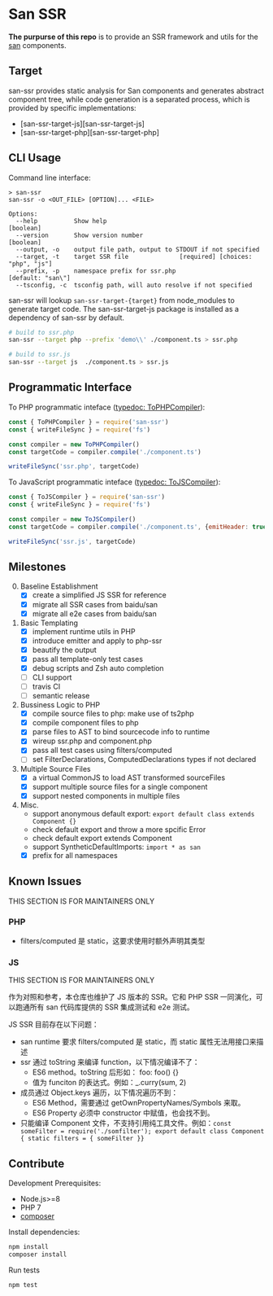 # San SSR

**The purpurse of this repo** is to provide an SSR framework and utils for the [san][san] components.


## Target

san-ssr provides static analysis for San components and generates abstract component tree, while code generation is a separated process, which is provided by specific implementations:

* [san-ssr-target-js][san-ssr-target-js]
* [san-ssr-target-php][san-ssr-target-php]

## CLI Usage

Command line interface:

```none
> san-ssr
san-ssr -o <OUT_FILE> [OPTION]... <FILE>

Options:
  --help          Show help                                            [boolean]
  --version       Show version number                                  [boolean]
  --output, -o    output file path, output to STDOUT if not specified
  --target, -t    target SSR file              [required] [choices: "php", "js"]
  --prefix, -p    namespace prefix for ssr.php                 [default: "san\"]
  --tsconfig, -c  tsconfig path, will auto resolve if not specified
```

san-ssr will lookup `san-ssr-target-{target}` from node_modules to generate target code. The san-ssr-target-js package is installed as a dependency of san-ssr by default.

```bash
# build to ssr.php
san-ssr --target php --prefix 'demo\\' ./component.ts > ssr.php

# build to ssr.js
san-ssr --target js  ./component.ts > ssr.js
```

## Programmatic Interface

To PHP programmatic inteface ([typedoc: ToPHPCompiler](https://harttle.github.io/san-ssr/classes/_compilers_to_php_compiler_.tophpcompiler.html)):

```javascript
const { ToPHPCompiler } = require('san-ssr')
const { writeFileSync } = require('fs')

const compiler = new ToPHPCompiler()
const targetCode = compiler.compile('./component.ts')

writeFileSync('ssr.php', targetCode)
```

To JavaScript programmatic inteface ([typedoc: ToJSCompiler](https://harttle.github.io/san-ssr/classes/_compilers_to_js_compiler_.tojscompiler.html)):

```javascript
const { ToJSCompiler } = require('san-ssr')
const { writeFileSync } = require('fs')

const compiler = new ToJSCompiler()
const targetCode = compiler.compile('./component.ts', {emitHeader: true})

writeFileSync('ssr.js', targetCode)
```

## Milestones

0. Baseline Establishment
    - [x] create a simplified JS SSR for reference
    - [x] migrate all SSR cases from baidu/san
    - [x] migrate all e2e cases from baidu/san
1. Basic Templating
    - [x] implement runtime utils in PHP
    - [x] introduce emitter and apply to php-ssr
    - [x] beautify the output
    - [x] pass all template-only test cases
    - [x] debug scripts and Zsh auto completion
    - [ ] CLI support
    - [ ] travis CI
    - [ ] semantic release
2. Bussiness Logic to PHP
    - [x] compile source files to php: make use of ts2php
    - [x] compile component files to php
    - [x] parse files to AST to bind sourcecode info to runtime
    - [x] wireup ssr.php and component.php
    - [x] pass all test cases using filters/computed
    - [ ] set FilterDeclarations, ComputedDeclarations types if not declared
3. Multiple Source Files
    - [x] a virtual CommonJS to load AST transformed sourceFiles
    - [x] support multiple source files for a single component
    - [x] support nested components in multiple files
4. Misc.
    - support anonymous default export: `export default class extends Component {}`
    - check default export and throw a more spcific Error
    - check default export extends Component
    - support SyntheticDefaultImports: `import * as san`
    - [x] prefix for all namespaces

## Known Issues

THIS SECTION IS FOR MAINTAINERS ONLY

### PHP

- filters/computed 是 static，这要求使用时额外声明其类型

### JS

THIS SECTION IS FOR MAINTAINERS ONLY

作为对照和参考，本仓库也维护了 JS 版本的 SSR。它和 PHP SSR 一同演化，可以跑通所有 san 代码库提供的 SSR 集成测试和 e2e 测试。

JS SSR 目前存在以下问题：

* san runtime 要求 filters/computed 是 static，而 static 属性无法用接口来描述
* ssr 通过 toString 来编译 function，以下情况编译不了：
    * ES6 method。toString 后形如： foo: foo() {}
    * 值为 funciton 的表达式。例如：_.curry(sum, 2)
* 成员通过 Object.keys 遍历，以下情况遍历不到：
    * ES6 Method，需要通过 getOwnPropertyNames/Symbols 来取。
    * ES6 Property 必须中 constructor 中赋值，也会找不到。
* 只能编译 Component 文件，不支持引用纯工具文件。例如：`const someFilter = require('./somfilter'); export default class Component { static filters = { someFilter }}`

## Contribute

Development Prerequisites:

* Node.js>=8
* PHP 7
* [composer](https://getcomposer.org)

Install dependencies:

```bash
npm install
composer install
```

Run tests

```bash
npm test
```

[san]: https://github.com/baidu/san